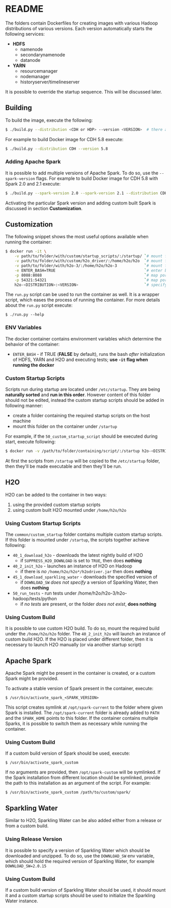 # README #
The folders contain Dockerfiles for creating images with various Hadoop distributions of various versions. Each version automatically starts the following services:

* **HDFS**
  * namenode
  * secondarynamenode
  * datanode
* **YARN**
  * resourcemanager
  * nodemanager
  * historyserver/timelineserver

It is possible to override the startup sequence. This will be discussed later.

## Building ##
To build the image, execute the following:

```bash
$ ./build.py --distribution <CDH or HDP> --version <VERSION>  # there are also short versions -d and -v available
```

For example to build Docker image for CDH 5.8 execute:

```bash
$ ./build.py --distribution CDH --version 5.8
```

### Adding Apache Spark ###
It is possible to add multiple versions of Apache Spark. To do so, use the `--spark-version` flags. For example to build Docker image for CDH 5.8 with Spark 2.0 and 2.1 execute:

```bash
$ ./build.py --spark-version 2.0 --spark-version 2.1 --distribution CDH --version 5.8
```

Activating the particular Spark version and adding custom built Spark is discussed in section **Customization**.

## Customization ##
The following snippet shows the most useful options available when running the container:

```bash
$ docker run -it \
    -v path/to/folder/with/custom/startup_scripts/:/startup/ `# mount folder with custom startup scripts` \
    -v path/to/folder/with/custom/h2o_driver/:/home/h2o/h2o  `# mount folder with custom H2O Driver` \
    -v path/to/folder/with/h2o-3/:/home/h2o/h2o-3            `# mount folder with H2O-3 sources` \
    -e ENTER_BASH=TRUE                                       `# enter bash after running tests` \
    -p 8088:8088                                             `# map port of Hadoop UI` \
    -p 54321:54321                                           `# map port of H2O` \
    h2o-<DISTRIBUTION>:<VERSION>                             `# specify which container to run`
```

The `run.py` script can be used to run the container as well. It is a wrapper script, which eases the process of running the container. For more details about the `run.py` script execute:

```
$ ./run.py --help
```

### ENV Variables ###
The docker container contains environment variables which determine the behavior of the container:

* `ENTER_BASH` - if TRUE (**FALSE** by default), runs the bash *after* initialization of HDFS, YARN and H2O and executing tests; **use `-it` flag when running the docker**

### Custom Startup Scripts ###
Scripts run during startup are located under `/etc/startup`. They are being **naturally sorted** and **run in this order**. However content of this folder should not be edited, instead the custom startup scripts should be added in following manner:

* create a folder containing the required startup scripts on the host machine
* mount this folder on the container under `/startup`


For example, if the `50_custom_startup_script` should be executed during start, execute following:

```bash
$ docker run -v /path/to/folder/containing/script/:/startup h2o-<DISTRIBUTION>:<VERSION>
```
At first the scripts from `/startup` will be copied to the `/etc/startup` folder, then they'll be made executable and then they'll be run.

## H2O ##
H2O can be added to the container in two ways:

1. using the provided custom startup scripts
2. using custom built H2O mounted under `/home/h2o/h2o`

### Using Custom Startup Scripts ###
The `common/custom_startup` folder contains multiple custom startup scripts. If this folder is mounted under `/startup`, the scripts together achieve following:

* `40_1_download_h2o` - downloads the latest nightly build of H2O
  * if `SUPPRESS_H2O_DOWNLOAD` is set to `TRUE`, then does **nothing**
* `40_2_init_h2o` - launches an instance of H2O on Hadoop
  * if there is *no* `/home/h2o/h2o*/h2odriver.jar` then does **nothing**
* `45_1_download_sparkling_water` - downloads the specified version of
  * if `DOWNLOAD_SW` *does not specify* a version of Sparkling Water, then does **nothing**
* `50_run_tests` - run tests under /home/h2o/h2o-3/h2o-hadoop/tests/python
	* if *no tests* are present, or the folder *does not exist*, **does nothing**

### Using Custom Build ###
It is possible to use custom H2O build. To do so, mount the required build under the `/home/h2o/h2o` folder. The `40_2_init_h2o` will launch an instance of custom build H2O. If the H2O is placed under different folder, then it is necessary to launch H2O manually (or via another startup script)


## Apache Spark ##
Apache Spark might be present in the container is created, or a custom Spark might be provided.

To activate a stable version of Spark present in the container, execute:

```
$ /usr/bin/activate_spark_<SPARK_VERSION>
```

This script creates symlink at `/opt/spark-current` to the folder where given Spark is installed. The `/opt/spark-current` folder is already added to `PATH` and the `SPARK_HOME` points to this folder. If the container contains multiple Sparks, it is possible to switch them as necessary while running the container.

### Using Custom Build ###
If a custom build version of Spark should be used, execute:

```
$ /usr/bin/activate_spark_custom
```

If no arguments are provided, then `/opt/spark-custom` will be symlinked. If the Spark installation from different location should be symlinked, provide the path to this installation as an argument of the script. For example:

```
$ /usr/bin/activate_spark_custom /path/to/custom/spark/
```

## Sparkling Water ##
Similar to H2O, Sparkling Water can be also added either from a release or from a custom build.

### Using Release Version ###
It is possible to specify a version of Sparkling Water which should be downloaded and unzipped. To do so, use the `DOWNLOAD_SW` env variable, which should hold the required version of Sparkling Water, for example `DOWNLOAD_SW=2.0.15`

### Using Custom Build ###
If a custom build version of Sparkling Water should be used, it should mount it and a custom startup scripts should be used to initialize the Sparkling Water instance.
